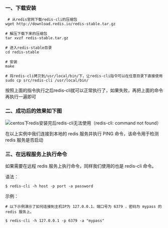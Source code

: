 ### 一、下载安装
```
 # 从redis官网下载redis-cli的压缩包
wget http://download.redis.io/redis-stable.tar.gz 
 
# 解压下载下来的压缩包
tar xvzf redis-stable.tar.gz
 
# 进入redis-stable目录
cd redis-stable
 
# 安装
make
 
# 将redis-cli拷贝到/usr/local/bin/下，让redis-cli指令可以在任意目录下直接使用
sudo cp src/redis-cli /usr/local/bin/
```

按照上面的指令执行之后redis-cli就可以正常执行了，如果失败，再把上面的命令再执行一遍即可

### 二、成功后的效果如下图

![centos下redis安装完后redis-cli无法使用（redis-cli: command not found）](http://upload-images.jianshu.io/upload_images/6954572-18b9637cf01ef0d2.png?imageMogr2/auto-orient/strip%7CimageView2/2/w/1240 "centos下redis安装完后redis-cli无法使用（redis-cli: command not found）")

在以上实例中我们连接到本地的 redis 服务并执行 PING 命令，该命令用于检测 redis 服务是否启动

### 三、在远程服务上执行命令

如果需要在远程 redis 服务上执行命令，同样我们使用的也是 redis-cli 命令。

语法：

```
$ redis-cli -h host -p port -a password
```

示例：

```
# 以下示例演示了如何连接到主机IP为 127.0.0.1，端口号为 6379 ，密码为 mypass 的 redis 服务上。
 
$ redis-cli -h 127.0.0.1 -p 6379 -a "mypass"
```
